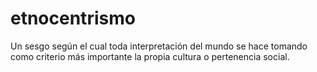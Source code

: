 # etnocentrismo

Un sesgo según el cual toda interpretación del mundo se hace tomando como criterio más importante la propia cultura o pertenencia social.
